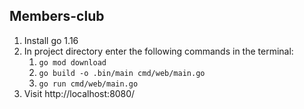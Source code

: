 ## **Members-club**
1. Install go 1.16
2. In project directory enter the following commands in the terminal:
    1) `go mod download`
    2) `go build -o .bin/main cmd/web/main.go` 
    3) `go run cmd/web/main.go`
4. Visit http://localhost:8080/